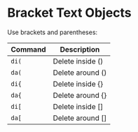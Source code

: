 # Bracket Text Objects

Use brackets and parentheses:

| Command | Description                      |
|---------|----------------------------------|
| `di(`   | Delete inside ()                 |
| `da(`   | Delete around ()                 |
| `di{`   | Delete inside {}                 |
| `da{`   | Delete around {}                 |
| `di[`   | Delete inside []                 |
| `da[`   | Delete around []                 |